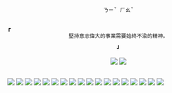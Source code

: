 
<div align="center">

```
ㄋㄧˇ ㄏㄠˇ
```
```

┏                                                                        
堅持意志偉大的事業需要始終不渝的精神。
                                                                        ┛

```
<div>
 <img src="https://github-readme-streak-stats.herokuapp.com?user=Blackwen&theme=nord&hide_border=false%C2%A0%E5%81%87&border_radius=6&locale=zh_Hans&date_format=j%2Fn%5B%2FY%5D&mode=weekly"/>
  <img src="https://github-readme-stats.vercel.app/api?username=Blackwen&show_icons=true&theme=nord"/>
</div>




```
```

</div>

<div>
  <img src="https://img.shields.io/badge/Arch_Linux-1793D1?style=for-the-badge&logo=arch-linux&logoColor=white"/>
  
  <img src="https://img.shields.io/badge/shell_script-%23121011.svg?style=for-the-badge&logo=gnu-bash&logoColor=white"/>
  
  <img src="https://img.shields.io/badge/Kotlin-0095D5?&style=for-the-badge&logo=kotlin&logoColor=white" />
  
  <img src="https://img.shields.io/badge/python-3670A0?style=for-the-badge&logo=python&logoColor=ffdd54"/>
  
  <img src="https://img.shields.io/badge/Rust-000000?style=for-the-badge&logo=rust&logoColor=white"/>
  
  <img src="https://img.shields.io/badge/RSS-FFA500?style=for-the-badge&logo=rss&logoColor=white"/>
  
  <img src="https://img.shields.io/badge/Krita-203759?style=for-the-badge&logo=krita&logoColor=EEF37B"/>

  <img src="https://img.shields.io/badge/figma-%23F24E1E.svg?style=for-the-badge&logo=figma&logoColor=white"/>
    
  <img src="https://img.shields.io/badge/steam-%23000000.svg?style=for-the-badge&logo=steam&logoColor=white"/>
  
  <img src="https://img.shields.io/badge/xbox-%23107C10.svg?style=for-the-badge&logo=xbox&logoColor=white"/>
  
  <img src="https://img.shields.io/badge/vercel-%23000000.svg?style=for-the-badge&logo=vercel&logoColor=white"/>
  
  <img src="https://img.shields.io/badge/Android%20Studio-3DDC84.svg?style=for-the-badge&logo=android-studio&logoColor=white"/>
  
  <img src="https://img.shields.io/badge/IntelliJIDEA-000000.svg?style=for-the-badge&logo=intellij-idea&logoColor=white"/>
  
  <img src="https://img.shields.io/badge/NeoVim-%2357A143.svg?&style=for-the-badge&logo=neovim&logoColor=white"/> 

  <img src="https://img.shields.io/badge/git-%23F05033.svg?style=for-the-badge&logo=git&logoColor=white"/>

  <img src="https://img.shields.io/badge/markdown-%23000000.svg?style=for-the-badge&logo=markdown&logoColor=white"/>
  
  <img src="https://img.shields.io/badge/Spotify-1ED760?style=for-the-badge&logo=spotify&logoColor=white"/>
  
  <img src="https://img.shields.io/badge/WeChat-07C160?style=for-the-badge&logo=wechat&logoColor=white"/>
           
</div>
